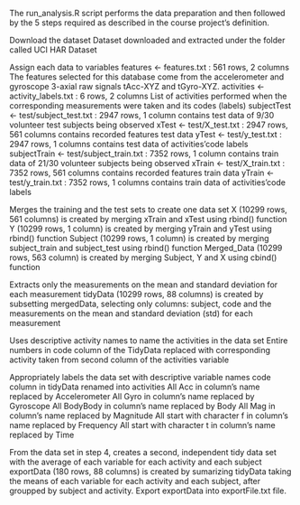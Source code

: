 The run_analysis.R script performs the data preparation and then followed by the 5 steps required as described in the course project’s definition.

Download the dataset
Dataset downloaded and extracted under the folder called UCI HAR Dataset

Assign each data to variables
features <- features.txt : 561 rows, 2 columns
The features selected for this database come from the accelerometer and gyroscope 3-axial raw signals tAcc-XYZ and tGyro-XYZ.
activities <- activity_labels.txt : 6 rows, 2 columns
List of activities performed when the corresponding measurements were taken and its codes (labels)
subjectTest <- test/subject_test.txt : 2947 rows, 1 column
contains test data of 9/30 volunteer test subjects being observed
xTest <- test/X_test.txt : 2947 rows, 561 columns
contains recorded features test data
yTest <- test/y_test.txt : 2947 rows, 1 columns
contains test data of activities’code labels
subjectTrain <- test/subject_train.txt : 7352 rows, 1 column
contains train data of 21/30 volunteer subjects being observed
xTrain <- test/X_train.txt : 7352 rows, 561 columns
contains recorded features train data
yTrain <- test/y_train.txt : 7352 rows, 1 columns
contains train data of activities’code labels

Merges the training and the test sets to create one data set
X (10299 rows, 561 columns) is created by merging xTrain and xTest using rbind() function
Y (10299 rows, 1 column) is created by merging yTrain and yTest using rbind() function
Subject (10299 rows, 1 column) is created by merging subject_train and subject_test using rbind() function
Merged_Data (10299 rows, 563 column) is created by merging Subject, Y and X using cbind() function

Extracts only the measurements on the mean and standard deviation for each measurement
tidyData (10299 rows, 88 columns) is created by subsetting mergedData, selecting only columns: subject, code and the measurements on the mean and standard deviation (std) for each measurement

Uses descriptive activity names to name the activities in the data set
Entire numbers in code column of the TidyData replaced with corresponding activity taken from second column of the activities variable

Appropriately labels the data set with descriptive variable names
code column in tidyData renamed into activities
All Acc in column’s name replaced by Accelerometer
All Gyro in column’s name replaced by Gyroscope
All BodyBody in column’s name replaced by Body
All Mag in column’s name replaced by Magnitude
All start with character f in column’s name replaced by Frequency
All start with character t in column’s name replaced by Time

From the data set in step 4, creates a second, independent tidy data set with the average of each variable for each activity and each subject
exportData (180 rows, 88 columns) is created by sumarizing tidyData taking the means of each variable for each activity and each subject, after groupped by subject and activity.
Export exportData into exportFile.txt file.
